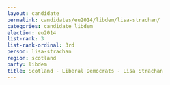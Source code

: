 ```yaml
---
layout: candidate
permalink: candidates/eu2014/libdem/lisa-strachan/
categories: candidate libdem
election: eu2014
list-rank: 3
list-rank-ordinal: 3rd
person: lisa-strachan
region: scotland
party: libdem
title: Scotland - Liberal Democrats - Lisa Strachan
---
```

